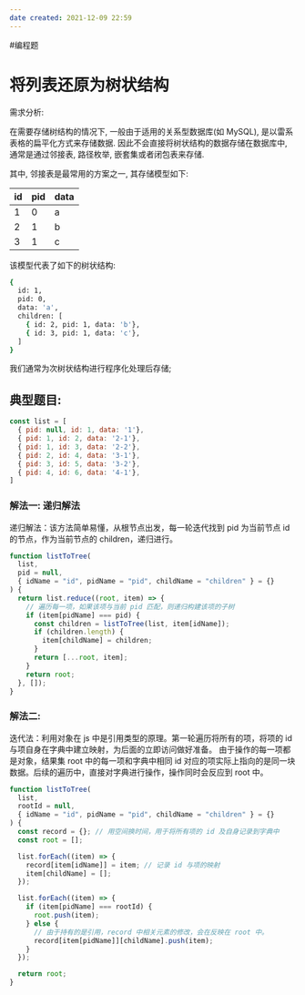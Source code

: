 ```yaml
---
date created: 2021-12-09 22:59
---
```

#编程题 
# 将列表还原为树状结构

需求分析:

在需要存储树结构的情况下, 一般由于适用的关系型数据库(如 MySQL), 是以雷系表格的扁平化方式来存储数据. 因此不会直接将树状结构的数据存储在数据库中, 通常是通过邻接表, 路径枚举, 嵌套集或者闭包表来存储.

其中, 邻接表是最常用的方案之一, 其存储模型如下:

| id | pid | data |
| -- | --- | ---- |
| 1  | 0   | a    |
| 2  | 1   | b    |
| 3  | 1   | c    |

该模型代表了如下的树状结构:

```bash
{
  id: 1,
  pid: 0,
  data: 'a',
  children: [
    { id: 2, pid: 1, data: 'b'},
    { id: 3, pid: 1, data: 'c'},
  ]
}
```

我们通常为次树状结构进行程序化处理后存储;

## 典型题目:

```js
const list = [
  { pid: null, id: 1, data: '1'},
  { pid: 1, id: 2, data: '2-1'},
  { pid: 1, id: 3, data: '2-2'},
  { pid: 2, id: 4, data: '3-1'},
  { pid: 3, id: 5, data: '3-2'},
  { pid: 4, id: 6, data: '4-1'},
]
```

### 解法一: 递归解法

递归解法：该方法简单易懂，从根节点出发，每一轮迭代找到 pid 为当前节点 id 的节点，作为当前节点的 children，递归进行。

```js
function listToTree(
  list,
  pid = null,
  { idName = "id", pidName = "pid", childName = "children" } = {}
) {
  return list.reduce((root, item) => {
    // 遍历每一项，如果该项与当前 pid 匹配，则递归构建该项的子树
    if (item[pidName] === pid) {
      const children = listToTree(list, item[idName]);
      if (children.length) {
        item[childName] = children;
      }
      return [...root, item];
    }
    return root;
  }, []);
}
```

### 解法二:

迭代法：利用对象在 js 中是引用类型的原理。第一轮遍历将所有的项，将项的 id 与项自身在字典中建立映射，为后面的立即访问做好准备。 由于操作的每一项都是对象，结果集 root 中的每一项和字典中相同 id 对应的项实际上指向的是同一块数据。后续的遍历中，直接对字典进行操作，操作同时会反应到 root 中。

```js
function listToTree(
  list,
  rootId = null,
  { idName = "id", pidName = "pid", childName = "children" } = {}
) {
  const record = {}; // 用空间换时间，用于将所有项的 id 及自身记录到字典中
  const root = [];

  list.forEach((item) => {
    record[item[idName]] = item; // 记录 id 与项的映射
    item[childName] = [];
  });

  list.forEach((item) => {
    if (item[pidName] === rootId) {
      root.push(item);
    } else {
      // 由于持有的是引用，record 中相关元素的修改，会在反映在 root 中。
      record[item[pidName]][childName].push(item);
    }
  });

  return root;
}
```
